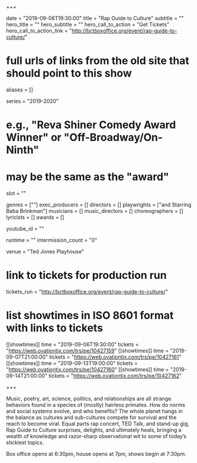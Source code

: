 +++

date = "2019-09-06T19:30:00"
title = "Rap Guide to Culture"
subtitle = ""
hero_title = ""
hero_subtitle = ""
hero_call_to_action = "Get Tickets"
hero_call_to_action_link = "http://bctboxoffice.org/event/rap-guide-to-culture/"

# full urls of links from the old site that should point to this show
aliases = []

series = "2019-2020"
# e.g., "Reva Shiner Comedy Award Winner" or "Off-Broadway/On-Ninth"
# may be the same as the "award"
slot = ""

genres = [""]
exec_producers = []
directors = []
playwrights = ["and Starring Baba Brinkman"]
musicians = []
music_directors = []
choreographers = []
lyricists = []
awards = []

youtube_id = ""

runtime = ""
intermission_count = "0"

venue = "Ted Jones Playhouse"

# link to tickets for production run
tickets_run = "http://bctboxoffice.org/event/rap-guide-to-culture/"

# list showtimes in ISO 8601 format with links to tickets
[[showtimes]]
    time = "2019-09-06T19:30:00"
    tickets = "https://web.ovationtix.com/trs/pe/10427159"
[[showtimes]]
    time = "2019-09-07T21:00:00"
    tickets = "https://web.ovationtix.com/trs/pe/10427161"
[[showtimes]]
    time = "2019-09-13T19:00:00"
    tickets = "https://web.ovationtix.com/trs/pe/10427160"
[[showtimes]]
    time = "2019-09-14T21:00:00"
    tickets = "https://web.ovationtix.com/trs/pe/10427162"

+++

Music, poetry, art, science, politics, and relationships are all strange behaviors found in a species of (mostly) hairless primates. How do norms and social systems evolve, and who benefits? The whole planet hangs in the balance as cultures and sub-cultures compete for survival and the reach to become viral. Equal parts rap concert, TED Talk, and stand-up gig, Rap Guide to Culture surprises, delights, and ultimately heals, bringing a wealth of knowledge and razor-sharp observational wit to some of today’s stickiest topics.

Box office opens at 6:30pm, house opens at 7pm, shows begin at 7:30pm.
